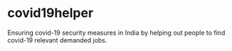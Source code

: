 # covid19helper
Ensuring covid-19 security measures in India by helping out people to find covid-19 relevant demanded jobs.
